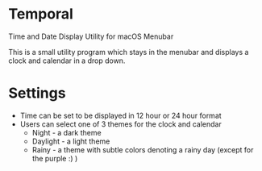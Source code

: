 # Temporal
Time and Date Display Utility for macOS Menubar

This is a small utility program which stays in the menubar and displays a clock and calendar in a drop down.

# Settings

* Time can be set to be displayed in 12 hour or 24 hour format
* Users can select one of 3 themes for the clock and calendar
    * Night - a dark theme
    * Daylight - a light theme
    * Rainy - a theme with subtle colors denoting a rainy day (except for the purple :) )
